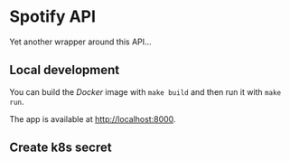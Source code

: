 # Spotify API

Yet another wrapper around this API...

## Local development

You can build the *Docker* image with `make build` and then run it with `make run`.

The app is available at <http://localhost:8000>.

## Create k8s secret


